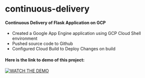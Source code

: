 # continuous-delivery

#### Continuous Delivery of Flask Application on GCP

- Created a Google App Engine application using GCP Cloud Shell environment
- Pushed source code to Github
- Configured Cloud Build to Deploy Changes on build

#### Here is the link to demo of this project:

[![WATCH THE DEMO](https://img.youtube.com/vi/UhMB2fs9n0Y/0.jpg)](https://www.youtube.com/watch?v=UhMB2fs9n0Y)
